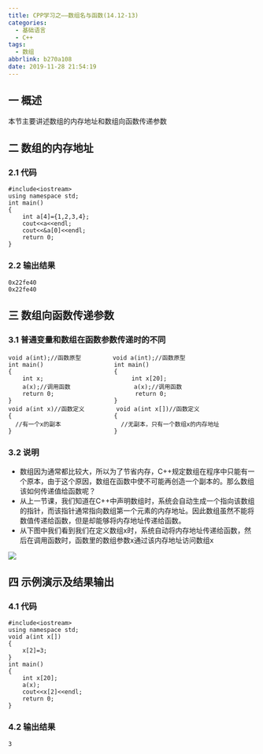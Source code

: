 ```yaml
---
title: CPP学习之——数组名与函数(14.12-13)
categories:
  - 基础语言
  - C++
tags:
  - 数组
abbrlink: b270a108
date: 2019-11-28 21:54:19
---
```

## 一 概述

本节主要讲述数组的内存地址和数组向函数传递参数  

<!--more-->

## 二 数组的内存地址

### 2.1 代码

```
#include<iostream>
using namespace std;
int main()
{
	int a[4]={1,2,3,4};
	cout<<a<<endl;
	cout<<&a[0]<<endl;
	return 0;
}
```

### 2.2 输出结果

```
0x22fe40
0x22fe40
```

## 三 数组向函数传递参数

### 3.1 普通变量和数组在函数参数传递时的不同

```
void a(int);//函数原型         void a(int);//函数原型
int main()                    int main()									
{					          {					
	int x;			  			   int x[20];			
	a(x);//调用函数					 a(x);//调用函数	
	return 0;						return 0;
}                   		  } 
void a(int x)//函数定义			void a(int x[])//函数定义
{							  {			
  //有一个x的副本					//无副本，只有一个数组x的内存地址
}                             }
```

### 3.2 说明

* 数组因为通常都比较大，所以为了节省内存，C++规定数组在程序中只能有一个原本，由于这个原因，数组在函数中使不可能再创造一个副本的。那么数组该如何传递值给函数呢？
* 从上一节课，我们知道在C++中声明数组时，系统会自动生成一个指向该数组的指针，而该指针通常指向数组第一个元素的内存地址。因此数组虽然不能将数值传递给函数，但是却能够将内存地址传递给函数。
* 从下图中我们看到我们在定义数组x时，系统自动将内存地址传递给函数，然后在调用函数时，函数里的数组参数x通过该内存地址访问数组x

![][1]

## 四 示例演示及结果输出

### 4.1 代码

```
#include<iostream>
using namespace std;
void a(int x[])
{
	x[2]=3;
}
int main()
{
	int x[20];
	a(x);
	cout<<x[2]<<endl;
	return 0;
}
```

### 4.2 输出结果

```
3
```



[1]:https://cdn.jsdelivr.net/gh/pgzxc/CDN/blog-image/cpp-chapter-14-array-memory.png